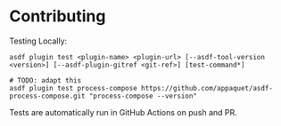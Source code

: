 # Contributing

Testing Locally:

```shell
asdf plugin test <plugin-name> <plugin-url> [--asdf-tool-version <version>] [--asdf-plugin-gitref <git-ref>] [test-command*]

# TODO: adapt this
asdf plugin test process-compose https://github.com/appaquet/asdf-process-compose.git "process-compose --version"
```

Tests are automatically run in GitHub Actions on push and PR.

